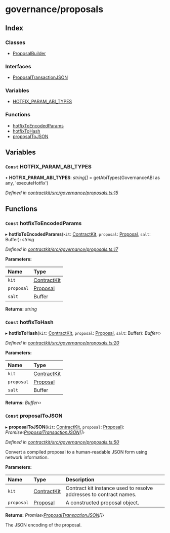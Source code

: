# governance/proposals

## Index

### Classes

* [ProposalBuilder]()

### Interfaces

* [ProposalTransactionJSON]()

### Variables

* [HOTFIX\_PARAM\_ABI\_TYPES](_governance_proposals_.md#const-hotfix_param_abi_types)

### Functions

* [hotfixToEncodedParams](_governance_proposals_.md#const-hotfixtoencodedparams)
* [hotfixToHash](_governance_proposals_.md#const-hotfixtohash)
* [proposalToJSON](_governance_proposals_.md#const-proposaltojson)

## Variables

### `Const` HOTFIX\_PARAM\_ABI\_TYPES

• **HOTFIX\_PARAM\_ABI\_TYPES**: _string\[\]_ = getAbiTypes\(GovernanceABI as any, 'executeHotfix'\)

_Defined in_ [_contractkit/src/governance/proposals.ts:15_](https://github.com/celo-org/celo-monorepo/blob/master/packages/contractkit/src/governance/proposals.ts#L15)

## Functions

### `Const` hotfixToEncodedParams

▸ **hotfixToEncodedParams**\(`kit`: [ContractKit](), `proposal`: [Proposal](_wrappers_governance_.md#proposal), `salt`: Buffer\): _string_

_Defined in_ [_contractkit/src/governance/proposals.ts:17_](https://github.com/celo-org/celo-monorepo/blob/master/packages/contractkit/src/governance/proposals.ts#L17)

**Parameters:**

| Name | Type |
| :--- | :--- |
| `kit` | [ContractKit]() |
| `proposal` | [Proposal](_wrappers_governance_.md#proposal) |
| `salt` | Buffer |

**Returns:** _string_

### `Const` hotfixToHash

▸ **hotfixToHash**\(`kit`: [ContractKit](), `proposal`: [Proposal](_wrappers_governance_.md#proposal), `salt`: Buffer\): _Buffer‹›_

_Defined in_ [_contractkit/src/governance/proposals.ts:20_](https://github.com/celo-org/celo-monorepo/blob/master/packages/contractkit/src/governance/proposals.ts#L20)

**Parameters:**

| Name | Type |
| :--- | :--- |
| `kit` | [ContractKit]() |
| `proposal` | [Proposal](_wrappers_governance_.md#proposal) |
| `salt` | Buffer |

**Returns:** _Buffer‹›_

### `Const` proposalToJSON

▸ **proposalToJSON**\(`kit`: [ContractKit](), `proposal`: [Proposal](_wrappers_governance_.md#proposal)\): _Promise‹_[_ProposalTransactionJSON_]()_\[\]›_

_Defined in_ [_contractkit/src/governance/proposals.ts:50_](https://github.com/celo-org/celo-monorepo/blob/master/packages/contractkit/src/governance/proposals.ts#L50)

Convert a compiled proposal to a human-readable JSON form using network information.

**Parameters:**

| Name | Type | Description |
| :--- | :--- | :--- |
| `kit` | [ContractKit]() | Contract kit instance used to resolve addresses to contract names. |
| `proposal` | [Proposal](_wrappers_governance_.md#proposal) | A constructed proposal object. |

**Returns:** _Promise‹_[_ProposalTransactionJSON_]()_\[\]›_

The JSON encoding of the proposal.

